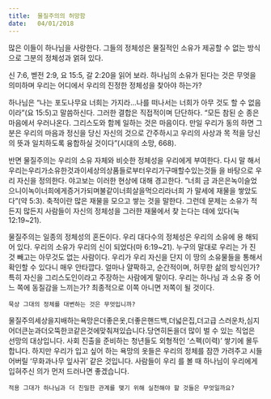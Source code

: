 ```yaml
---
title:  물질주의의 허망함
date:   04/01/2018
---
```


많은 이들이 하나님을 사랑한다. 그들의 정체성은 물질적인 소유가 제공할 수 없는 방식으로 그분의 정체성과 얽혀 있다.

신 7:6, 벧전 2:9, 요 15:5, 갈 2:20을 읽어 보라. 하나님의 소유가 된다는 것은 무엇을 의미하며 우리는 어디에서 우리의 진정한 정체성을 찾아야 하는가?

하나님은 “나는 포도나무요 너희는 가지라...나를 떠나서는 너희가 아무 것도 할 수 없음이라”(요 15:5)고 말씀하신다. 그러한 결합은 직접적이며 단단하다. “모든 참된 순 종은 마음에서 우러나온다. 그리스도와 함께 일하는 것은 마음이다. 만일 우리가 동의 하면 그분은 우리의 마음과 정신을 당신 자신의 것으로 간주하시고 우리의 사상과 목 적을 당신의 뜻과 일치하도록 융합하실 것이다”(시대의 소망, 668).

반면 물질주의는 우리의 소유 자체와 비슷한 정체성을 우리에게 부여한다. 다시 말 해서우리는우리가소유한것과이세상의상품들로부터우리가구매할수있는것들 을 바탕으로 우리 자신을 정의한다. 야고보는 이러한 현상에 대해 경고한다. “너희 금 과은은녹이슬었으니이녹이너희에게증거가되며불같이너희살을먹으리라너희 가 말세에 재물을 쌓았도다”(약 5:3). 축적이란 많은 재물을 모으고 쌓는 것을 말한다. 그런데 문제는 소유가 적든지 많든지 사람들이 자신의 정체성을 그러한 재물에서 찾 는다는 데에 있다(눅 12:19~21).

물질주의는 일종의 정체성의 혼돈이다. 우리 대다수의 정체성은 우리의 소유에 용 해되어 있다. 우리의 소유가 우리의 신이 되었다(마 6:19~21). 누구의 말대로 우리는 가 진 것 빼고는 아무것도 없는 사람이다. 우리가 우리 자신을 단지 이 땅의 소유물들을 통해서 확인할 수 있다니 매우 안타깝다. 얼마나 얄팍하고, 순간적이며, 허무한 삶의 방식인가? 특히 자신을 그리스도인이라고 주장하는 사람에게 말이다. 우리는 하나님 과 소유 중 어느 쪽에 동질감을 느끼는가? 최종적으로 이쪽 아니면 저쪽이 될 것이다.

`묵상 그대의 정체를 대변하는 것은 무엇입니까?`

물질주의세상을지배하는욕망은더좋은옷,더좋은핸드백,더넓은집,더고급 스러운차,심지어더큰눈과더오뚝한코같은것에맞춰져있습니다.당연히돈을더 많이 벌 수 있는 직업은 선망의 대상입니다. 사회 진출을 준비하는 청년들도 외형적인 ‘스펙(이력)’ 쌓기에 몰두합니다. 하지만 우리가 입고 싶어 하는 욕망의 옷들은 우리의 정체를 잠깐 가려주고 시들어버릴 ‘무화과나무 잎사귀’ 같은 것입니다. 사람들이 우리 를 볼 때 하나님이 우리에게 입혀주신 의가 먼저 드러나면 좋겠습니다.

`적용 그대가 하나님과 더 친밀한 관계를 맺기 위해 실천해야 할 것들은 무엇일까요?`
 
